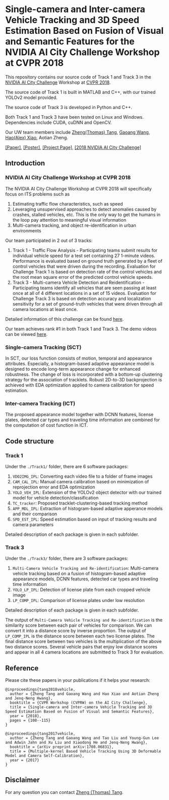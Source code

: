 # Single-camera and Inter-camera Vehicle Tracking and 3D Speed Estimation Based on Fusion of Visual and Semantic Features for the NVIDIA AI City Challenge Workshop at CVPR 2018

This repository contains our source code of Track 1 and Track 3 in the [NVIDIA AI City Challenge](https://www.aicitychallenge.org) Workshop at [CVPR 2018](http://cvpr2018.thecvf.com/program/workshops).

The source code of Track 1 is built in MATLAB and C++, with our trained YOLOv2 model provided. 

The source code of Track 3 is developed in Python and C++. 

Both Track 1 and Track 3 have been tested on Linux and Windows. Dependencies include CUDA, cuDNN and OpenCV.

Our UW team members include [Zheng(Thomas) Tang](https://github.com/zhengthomastang), [Gaoang Wang](https://github.com/GaoangW), [Hao(Alex) Xiao](https://github.com/AlexXiao95), Aotian Zheng.

[[Paper]](http://openaccess.thecvf.com/content_cvpr_2018_workshops/papers/w3/Tang_Single-Camera_and_Inter-Camera_CVPR_2018_paper.pdf), [[Poster]](https://alexxiao95.github.io/publications/cvprw/cvpr_poster.pdf), [[Project Page]](http://allison.ee.washington.edu/thomas/aicity18/), [[2018 NVIDIA AI City Challenge]](http://openaccess.thecvf.com/content_cvpr_2018_workshops/papers/w3/Naphade_The_2018_NVIDIA_CVPR_2018_paper.pdf)

## Introduction

### NVIDIA AI City Challenge Workshop at CVPR 2018

The NVIDIA AI City Challenge Workshop at CVPR 2018 will specifically focus on ITS problems such as

1. Estimating traffic flow characteristics, such as speed
2. Leveraging unsupervised approaches to detect anomalies caused by crashes, stalled vehicles, etc. This is the only way to get the humans in the loop pay attention to meaningful visual information
3. Multi-camera tracking, and object re-identification in urban environments

Our team participated in 2 out of 3 tracks: 

1. Track 1 - Traffic Flow Analysis - Participating teams submit results for individual vehicle speed for a test set containing 27 1-minute videos. Performance is evaluated based on ground truth generated by a fleet of control vehicles that were driven during the recording. Evaluation for Challenge Track 1 is based on detection rate of the control vehicles and the root mean square error of the predicted control vehicle speeds.
2. Track 3 - Multi-camera Vehicle Detection and Reidentification - Participating teams identify all vehicles that are seen passing at least once at all of 4 different locations in a set of 15 videos. Evaluation for Challenge Track 3 is based on detection accuracy and localization sensitivity for a set of ground-truth vehicles that were driven through all camera locations at least once.

Detailed information of this challenge can be found [here](https://www.aicitychallenge.org/).

Our team achieves rank #1 in both Track 1 and Track 3. The demo videos can be viewed [here](http://allison.ee.washington.edu/thomas/aicity18/). 

### Single-camera Tracking (SCT)

In SCT, our loss function consists of motion, temporal and appearance attributes. Especially, a histogram-based adaptive appearance model is designed to encode long-term appearance change for enhanced robustness. The change of loss is incorporated with a bottom-up clustering strategy for the association of tracklets. Robust 2D-to-3D backprojection is achieved with EDA optimization applied to camera calibration for speed estimation. 

### Inter-camera Tracking (ICT)

The proposed appearance model together with DCNN features, license plates, detected car types and traveling time information are combined for the computation of cost function in ICT. 

## Code structure

### Track 1

Under the `./Track1/` folder, there are 6 software packages:

1. `VDO2IMG_IPL`: Converting each video file to a folder of frame images
2. `CAM_CAL_IPL`: Manual camera calibration based on minimization of reprojection error and EDA optimization
3. `YOLO_VEH_IPL`: Extension of the YOLOv2 object detector with our trained model for vehicle detection/classification
4. `TC_tracker`: Proposed tracklet-clustering-based tracking method
5. `APP_MDL_IPL`: Extraction of histogram-based adaptive apperance models and their comparison
6. `SPD_EST_IPL`: Speed estimation based on input of tracking results and camera parameters

Detailed description of each package is given in each subfolder. 

### Track 3

Under the `./Track3/` folder, there are 3 software packages:

1. `Multi-Camera Vehicle Tracking and Re-identification`: Multi-camera vehicle tracking based on a fusion of histogram-based adaptive appearance models, DCNN features, detected car types and traveling time information
2. `YOLO_LP_IPL`: Detection of license plate from each cropped vehicle image
3. `LP_COMP_IPL`: Comparison of license plates under low resolution

Detailed description of each package is given in each subfolder. 

The output of `Multi-Camera Vehicle Tracking and Re-identification` is the similarity score between each pair of vehicles for comparison. We can convert it into a distance score by inverse proportion. The output of `LP_COMP_IPL` is the distance score between each two license plates. The final distance score between two vehicles is the multiplication of the above two distance scores. Several vehicle pairs that enjoy low distance scores and appear in all 4 camera locations are submitted to Track 3 for evaluation. 

## Reference

Please cite these papers in your publications if it helps your research:

    @inproceedings{tang2018vehicle,
      author = {Zheng Tang and Gaoang Wang and Hao Xiao and Aotian Zheng and Jenq-Neng Hwang},
      booktitle = {CVPR Workshop (CVPRW) on the AI City Challenge},
      title = {Single-camera and Inter-camera Vehicle Tracking and 3D Speed Estimation Based on Fusion of Visual and Semantic Features},
      year = {2018},
      pages = {108--115}
    }

    @inproceedings{tang2017vehicle,
      author = {Zheng Tang and Gaoang Wang and Tao Liu and Young-Gun Lee and Adwin Jahn and Xu Liu and Xiaodong He and Jenq-Neng Hwang},
      booktitle = {arXiv preprint arXiv:1708.06831},
      title = {Multiple-kernel Based Vehicle Tracking Using 3D Deformable Model and Camera Self-Calibration},
      year = {2017}
    }

## Disclaimer

For any question you can contact [Zheng (Thomas) Tang](https://github.com/zhengthomastang).
